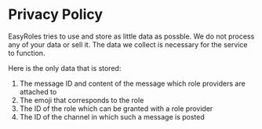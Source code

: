 # Privacy Policy

EasyRoles tries to use and store as little data as possble. We do not process any of your data or sell it. The data we collect is necessary for the service to function.

Here is the only data that is stored:
1. The message ID and content of the message which role providers are attached to
2. The emoji that corresponds to the role
3. The ID of the role which can be granted with a role provider
4. The ID of the channel in which such a message is posted
